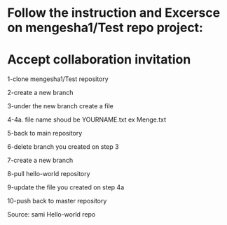 # Follow the instruction and Excersce on mengesha1/Test repo project:
# Accept collaboration invitation

1-clone mengesha1/Test repository

2-create a new branch

3-under the new branch create a file

4-4a. file name shoud be YOURNAME.txt ex Menge.txt

5-back to main repository

6-delete branch you created on step 3

7-create a new branch

8-pull hello-world repository

9-update the file you created on step 4a

10-push back to master repository

Source: sami Hello-world repo 

